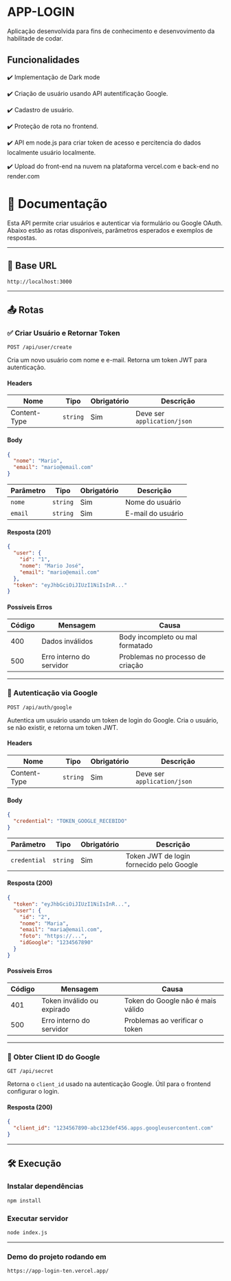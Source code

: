 
# APP-LOGIN

Aplicação desenvolvida para fins de conhecimento e desenvovimento da habilitade de codar.




## Funcionalidades

✔️ Implementação de Dark mode

✔️ Criação de usuário usando API autentificação Google.

✔️ Cadastro de usuário.

✔️ Proteção de rota no frontend.

✔️ API em node.js para criar token de acesso e percitencia do dados localmente usuário localmente.

✔️ Upload do front-end na nuvem na plataforma vercel.com e back-end no render.com

# 📘 Documentação

Esta API permite criar usuários e autenticar via formulário ou Google OAuth. Abaixo estão as rotas disponíveis, parâmetros esperados e exemplos de respostas.

---

## 📌 Base URL

```
http://localhost:3000
```

---

## 📤 Rotas

### ✅ Criar Usuário e Retornar Token

```http
POST /api/user/create
```

Cria um novo usuário com nome e e-mail. Retorna um token JWT para autenticação.

#### Headers

| Nome         | Tipo     | Obrigatório | Descrição                   |
| ------------ | -------- | ----------- | --------------------------- |
| Content-Type | `string` | Sim         | Deve ser `application/json` |

#### Body

```json
{
  "nome": "Mario",
  "email": "mario@email.com"
}
```

| Parâmetro | Tipo     | Obrigatório | Descrição         |
| --------- | -------- | ----------- | ----------------- |
| `nome`    | `string` | Sim         | Nome do usuário   |
| `email`   | `string` | Sim         | E-mail do usuário |

#### Resposta (201)

```json
{
  "user": {
    "id": "1",
    "nome": "Mario José",
    "email": "mario@email.com"
  },
  "token": "eyJhbGciOiJIUzI1NiIsInR..."
}
```

#### Possíveis Erros

| Código | Mensagem                 | Causa                            |
| ------ | ------------------------ | -------------------------------- |
| 400    | Dados inválidos          | Body incompleto ou mal formatado |
| 500    | Erro interno do servidor | Problemas no processo de criação |

---

### 🔐 Autenticação via Google

```http
POST /api/auth/google
```

Autentica um usuário usando um token de login do Google. Cria o usuário, se não existir, e retorna um token JWT.

#### Headers

| Nome         | Tipo     | Obrigatório | Descrição                   |
| ------------ | -------- | ----------- | --------------------------- |
| Content-Type | `string` | Sim         | Deve ser `application/json` |

#### Body

```json
{
  "credential": "TOKEN_GOOGLE_RECEBIDO"
}
```

| Parâmetro    | Tipo     | Obrigatório | Descrição                                |
| ------------ | -------- | ----------- | ---------------------------------------- |
| `credential` | `string` | Sim         | Token JWT de login fornecido pelo Google |

#### Resposta (200)

```json
{
  "token": "eyJhbGciOiJIUzI1NiIsInR...",
  "user": {
    "id": "2",
    "nome": "Maria",
    "email": "maria@email.com",
    "foto": "https://...",
    "idGoogle": "1234567890"
  }
}
```

#### Possíveis Erros

| Código | Mensagem                   | Causa                             |
| ------ | -------------------------- | --------------------------------- |
| 401    | Token inválido ou expirado | Token do Google não é mais válido |
| 500    | Erro interno do servidor   | Problemas ao verificar o token    |

---

### 🔑 Obter Client ID do Google

```http
GET /api/secret
```

Retorna o `client_id` usado na autenticação Google. Útil para o frontend configurar o login.

#### Resposta (200)

```json
{
  "client_id": "1234567890-abc123def456.apps.googleusercontent.com"
}
```

---

## 🛠️ Execução

### Instalar dependências

```bash
npm install
```

### Executar servidor

```bash
node index.js
```

---


### Demo do projeto rodando em 
```
https://app-login-ten.vercel.app/
```